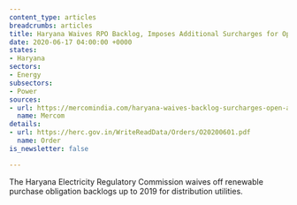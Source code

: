 ```yaml
---
content_type: articles
breadcrumbs: articles
title: Haryana Waives RPO Backlog, Imposes Additional Surcharges for Open Access Consumers
date: 2020-06-17 04:00:00 +0000
states:
- Haryana
sectors:
- Energy
subsectors:
- Power
sources:
- url: https://mercomindia.com/haryana-waives-backlog-surcharges-open-access/
  name: Mercom
details:
- url: https://herc.gov.in/WriteReadData/Orders/O20200601.pdf
  name: Order
is_newsletter: false

---
```

The Haryana Electricity Regulatory Commission waives off renewable purchase obligation backlogs up to 2019 for distribution utilities.
